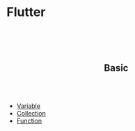 # Flutter
<br><br><br>

<center>
    <h2>Basic</h2>
</center><br><br>

- [Variable](https://github.com/sangwoo24/Flutter/blob/master/Flutter%20Basic/Variable.md)
- [Collection](https://github.com/sangwoo24/Flutter/blob/master/Flutter%20Basic/Collection.md)
- [Function](https://github.com/sangwoo24/Flutter/blob/master/Flutter%20Basic/Function.md)